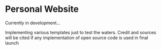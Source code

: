 Personal Website
===========================

Currently in development...

Implementing various templates just to test the waters.
Credit and sources will be cited if any implementation of open source code is used in final launch

